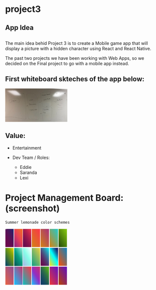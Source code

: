# project3

## App Idea <h2>


The main idea behid Project 3 is to create a Mobile game app that will display a picture with a hidden character using React and React Native.

The past two projects we have been working with Web Apps, so we decided on the Final project to go with a mobile app instead.


## First whiteboard skteches of the app below: 


<img src="images/sketch.jpg" width="200">

## Value:
* Entertainment


* Dev Team / Roles: 
   * Eddie
   * Saranda
  *  Lexi

# Project Management Board: (screenshot)
    Summer lemonade color schemes



<img src="images/gardients.png" width="200">